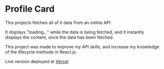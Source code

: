 # Profile Card

This projects fetches all of it data from an online API

It displays "loading..." while the data is being fetched, and it instantly displays the content, once the data has been fetched.

This project was made to improve my API skills, and increase my knowledge of the lifecycle methods in React.js.

Live version deployed at [Vercel](https://calculator-psi-five.vercel.app/)
